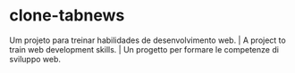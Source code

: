 # clone-tabnews
Um projeto para treinar habilidades de desenvolvimento web. | A project to train web development skills. | Un progetto per formare le competenze di sviluppo web.
